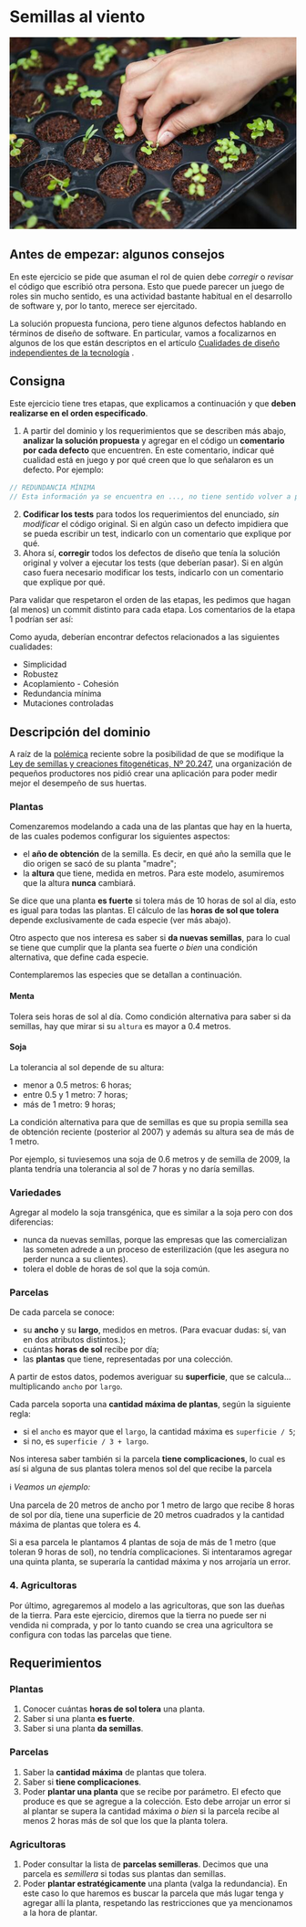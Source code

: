 # Semillas al viento

![Portada](assets/portada.jpg)

## Antes de empezar: algunos consejos

En este ejercicio se pide que asuman el rol de quien debe _corregir_ o _revisar_ el código que escribió otra persona. Esto que puede parecer un juego de roles sin mucho sentido, es una actividad bastante habitual en el desarrollo de software y, por lo tanto, merece ser ejercitado.

La solución propuesta funciona, pero tiene algunos defectos hablando en términos de diseño de software. En particular, vamos a focalizarnos en algunos de los que están descriptos en el artículo [Cualidades de diseño independientes de la tecnología](https://surprograma.github.io/libro-disenio-oop/docs/cualidades-disenio/cualidades-independientes-tecnologia/) . 

## Consigna

Este ejercicio tiene tres etapas, que explicamos a continuación y que **deben realizarse en el orden especificado**. 

1. A partir del dominio y los requerimientos que se describen más abajo, **analizar la solución propuesta** y agregar en el código un **comentario por cada defecto** que encuentren. En este comentario, indicar qué cualidad está en juego y por qué creen que lo que señalaron es un defecto. Por ejemplo:
```ts
// REDUNDANCIA MÍNIMA
// Esta información ya se encuentra en ..., no tiene sentido volver a ponerlo acá.
```

2. **Codificar los tests** para todos los requerimientos del enunciado, _sin modificar_ el código original. Si en algún caso un defecto impidiera que se pueda escribir un test, indicarlo con un comentario que explique por qué.
3. Ahora sí, **corregir** todos los defectos de diseño que tenía la solución original y volver a ejecutar los tests (que deberían pasar). Si en algún caso fuera necesario modificar los tests, indicarlo con un comentario que explique por qué.

Para validar que respetaron el orden de las etapas, les pedimos que hagan (al menos) un commit distinto para cada etapa. Los comentarios de la etapa 1 podrían ser así:

Como ayuda, deberían encontrar defectos relacionados a las siguientes cualidades:
* Simplicidad 
* Robustez
* Acoplamiento - Cohesión
* Redundancia mínima
* Mutaciones controladas

## Descripción del dominio

A raíz de la [polémica](https://www.elancasti.com.ar/opinion/2018/11/27/ley-cuestionada-389812.html) reciente sobre la posibilidad de que se modifique la [Ley de semillas y creaciones fitogenéticas, Nº 20.247](http://servicios.infoleg.gob.ar/infolegInternet/anexos/30000-34999/34822/texact.htm), una organización de pequeños productores nos pidió crear una aplicación para poder medir mejor el desempeño de sus huertas.

### Plantas

Comenzaremos modelando a cada una de las plantas que hay en la huerta, de las cuales podemos configurar los siguientes aspectos:

* el **año de obtención** de la semilla. Es decir, en qué año la semilla que le dio origen se sacó de su planta "madre";
* la **altura** que tiene, medida en metros. Para este modelo, asumiremos que la altura **nunca** cambiará.

Se dice que una planta **es fuerte** si tolera más de 10 horas de sol al día, esto es igual para todas las plantas. El cálculo de las **horas de sol que tolera** depende exclusivamente de cada especie (ver más abajo).

Otro aspecto que nos interesa es saber si **da nuevas semillas**, para lo cual se tiene que cumplir que la planta sea fuerte _o bien_ una condición alternativa, que define cada especie.

Contemplaremos las especies que se detallan a continuación.

#### Menta
Tolera seis horas de sol al día. Como condición alternativa para saber si da semillas, hay que mirar si su `altura` es mayor a 0.4 metros.

#### Soja
La tolerancia al sol depende de su altura:
* menor a 0.5 metros: 6 horas;
* entre 0.5 y 1 metro: 7 horas;
* más de 1 metro: 9 horas;

La condición alternativa para que de semillas es que su propia semilla sea de obtención reciente (posterior al 2007) y además su altura sea de más de 1 metro. 

Por ejemplo, si tuviesemos una soja de 0.6 metros y de semilla de 2009, la planta tendría una tolerancia al sol de 7 horas y no daría semillas.

### Variedades

Agregar al modelo la soja transgénica, que es similar a la soja pero con dos diferencias:

* nunca da nuevas semillas, porque las empresas que las comercializan las someten adrede a un proceso de esterilización (que les asegura no perder nunca a su clientes). 
* tolera el doble de horas de sol que la soja común.

### Parcelas

De cada parcela se conoce:
* su **ancho** y su **largo**, medidos en metros. (Para evacuar dudas: sí, van en dos atributos distintos.);
* cuántas **horas de sol** recibe por día;
* las **plantas** que tiene, representadas por una colección.

A partir de estos datos, podemos averiguar su **superficie**, que se calcula... multiplicando `ancho` por `largo`.

Cada parcela soporta una **cantidad máxima de plantas**, según la siguiente regla:
- si el `ancho` es mayor que el `largo`, la cantidad máxima es `superficie / 5`; 
- si no, es `superficie / 3 + largo`.

Nos interesa saber también si la parcela **tiene complicaciones**, lo cual es así si alguna de sus plantas tolera menos sol del que recibe la parcela

:information_source: _Veamos un ejemplo:_

Una parcela de 20 metros de ancho por 1 metro de largo que recibe 8 horas de sol por día, tiene una superficie de 20 metros cuadrados y la cantidad máxima de plantas que tolera es 4.

Si a esa parcela le plantamos 4 plantas de soja de más de 1 metro (que toleran 9 horas de sol), no tendría complicaciones. Si intentaramos agregar una quinta planta, se superaría la cantidad máxima y nos arrojaría un error.

### 4. Agricultoras

Por último, agregaremos al modelo a las agricultoras, que son las dueñas de la tierra. Para este ejercicio, diremos que la tierra no puede ser ni vendida ni comprada, y por lo tanto cuando se crea una agricultora se configura con todas las parcelas que tiene. 

## Requerimientos

### Plantas
1. Conocer cuántas **horas de sol tolera** una planta.
1. Saber si una planta **es fuerte**.
1. Saber si una planta **da semillas**.

### Parcelas
1. Saber la **cantidad máxima** de plantas que tolera.
1. Saber si **tiene complicaciones**.
1. Poder **plantar una planta** que se recibe por parámetro. El efecto que produce es que se agregue a la colección. Esto debe arrojar un error si al plantar se supera la cantidad máxima _o bien_ si la parcela recibe al menos 2 horas más de sol que los que la planta tolera.

### Agricultoras
1. Poder consultar la lista de **parcelas semilleras**. Decimos que una parcela es _semillera_ si todas sus plantas dan semillas.
1. Poder **plantar estratégicamente** una planta (valga la redundancia). En este caso lo que haremos es buscar la parcela que más lugar tenga y agregar allí la planta, respetando las restricciones que ya mencionamos a la hora de plantar. 
